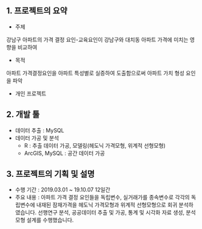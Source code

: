 ## 1. 프로젝트의 요약
- 주제

강남구 아파트의 가격 결정 요인-교육요인이 강남구와 대치동 아파트 가격에 미치는 영향을 비교하여

- 목적

아파트 가격결정요인을 아파트 특성별로 실증하여 도출함으로써 아파트 가치 형성 요인을 파악

- 개인 프로젝트

## 2. 개발 툴
- 데이터 추출 : MySQL
- 데이터 가공 및 분석 
  - R : 추출 데이터 가공, 모델링(헤도닉 가격모형, 위계적 선형모형)
  - ArcGIS, MySQL : 공간 데이터 가공

## 3. 프로젝트의 기획 및 설명

- 수행 기간 : 2019.03.01 ~ 19.10.07 12일간
- 주요 내용 : 아파트 가격 결정 요인들을 독립변수, 실거래가를 종속변수로 각각의 독립변수에 내재된 잠재가격을 헤도닉 가격모형과 위계적 선형모형으로 회귀 분석하였습니다. 선행연구 분석, 공공데이터 추출 및 가공, 통계 및 시각화 자료 생성, 분석 모형 설계를 수행했습니다.

